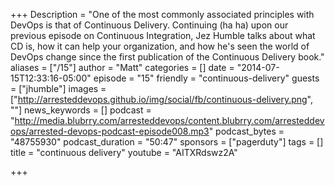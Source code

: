 +++
Description = "One of the most commonly associated principles with DevOps is that of Continuous Delivery. Continuing (ha ha) upon our previous episode on Continuous Integration, Jez Humble talks about what CD is, how it can help your organization, and how he's seen the world of DevOps change since the first publication of the Continuous Delivery book."
aliases = ["/15"]
author = "Matt"
categories = []
date = "2014-07-15T12:33:16-05:00"
episode = "15"
friendly = "continuous-delivery"
guests = ["jhumble"]
images = ["http://arresteddevops.github.io/img/social/fb/continuous-delivery.png", ""]
news_keywords = []
podcast = "http://media.blubrry.com/arresteddevops/content.blubrry.com/arresteddevops/arrested-devops-podcast-episode008.mp3"
podcast_bytes = "48755930"
podcast_duration = "50:47"
sponsors = ["pagerduty"]
tags = []
title = "continuous delivery"
youtube = "AITXRdswz2A"

+++
